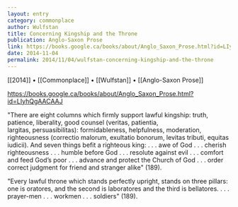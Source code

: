 ```yaml
---
layout: entry
category: commonplace
author: Wulfstan
title: Concerning Kingship and the Throne
publication: Anglo-Saxon Prose
link: https://books.google.ca/books/about/Anglo_Saxon_Prose.html?id=LIyhQgAACAAJ
date: 2014-11-04
permalink: 2014/11/04/wulfstan-concerning-kingship-and-the-throne
---
```


[[2014]] • [[Commonplace]] • [[Wulfstan]] • [[Anglo-Saxon Prose]]

https://books.google.ca/books/about/Anglo_Saxon_Prose.html?id=LIyhQgAACAAJ

"There are eight columns which firmly support lawful kingship: truth, patience, liberality, good counsel (veritas, patientia, largitas, persuasibilitas): formidableness, helpfulness, moderation, righteousness (correctio malorum, exultatio bonorum, levitas tributi, equitas iudicii). And seven things befit a righteous king: . . . awe of God . . . cherish righteousness . . . humble before God . . . resolute against evil . . . comfort and feed God’s poor . . . advance and protect the Church of God . . . order correct judgment for friend and stranger alike" (189). 

"Every lawful throne which stands perfectly upright, stands on three pillars: one is oratores, and the second is laboratores and the third is bellatores. . . . prayer-men . . . workmen . . . soldiers" (189).

